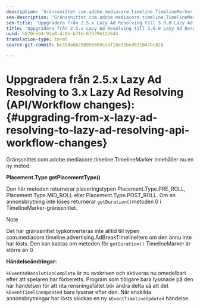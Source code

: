 ```yaml
---
description: 'Gränssnittet com.adobe.mediacore.timeline.TimelineMarker innehåller nu en ny metod '
seo-description: 'Gränssnittet com.adobe.mediacore.timeline.TimelineMarker innehåller nu en ny metod '
seo-title: 'Uppgradera från 2.5.x Lazy Ad Resolving till 3.0.0 Lazy Ad Resolving (API/Workflow changes) '
title: 'Uppgradera från 2.5.x Lazy Ad Resolving till 3.0.0 Lazy Ad Resolving (API/Workflow changes) '
uuid: 5870ceb4-93a8-4c8b-b716-673396122644
translation-type: tm+mt
source-git-commit: bc35da8b258056809ceaf18e33bed631047bc81b

---
```



# Uppgradera från 2.5.x Lazy Ad Resolving to 3.x Lazy Ad Resolving (API/Workflow changes):{#upgrading-from-x-lazy-ad-resolving-to-lazy-ad-resolving-api-workflow-changes}

Gränssnittet com.adobe.mediacore.timeline.TimelineMarker innehåller nu en ny metod:

**Placement.Type getPlacementType()**

Den här metoden returnerar placeringstypen Placement.Type.PRE_ROLL, Placement.Type.MID_ROLL eller Placement.Type.POST_ROLL. Om en annonsbrytning inte löses returnerar `getDuration()`metoden 0 i TimelineMarker-gränssnittet.

>[!NOTE]
>
>Det här gränssnittet typkonverteras inte alltid till typen com.mediacore.timeline.advertising.AdBreakTimelineItem om den ännu inte har lösts. Den kan kastas om metoden för `getDuration()` TimelineMarker är större än 0.

**Händelseändringar:**

`kEventAdResolutionComplete` är nu avskriven och aktiveras nu omedelbart efter att spelaren har förberetts. Program som tidigare bara lyssnade på den här händelsen för att rita rensningsfältet bör ändra detta så att det `kEventTimelineUpdated` bara lyssnar efter den. När enskilda annonsbrytningar har lösts skickas en ny `kEventTimelineUpdated` händelse.
